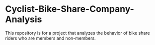 # Cyclist-Bike-Share-Company-Analysis
This repository is for a project that analyzes the behavior of bike share riders who are members and non-members.
